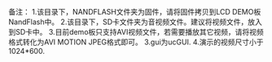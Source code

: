 备注：
1.该目录下，NANDFLASH文件夹为固件，请将固件拷贝到LCD DEMO板NandFlash中。
2.该目录下，SD卡文件夹为音视频文件。建议将视频文件，放入到SD卡中。
3.目前demo板只支持AVI视频文件，若需要播放其它视频，请将视频格式转化为AVI MOTION JPEG格式即可。
3.gui为ucGUI.
4.演示的视频尺寸小于1024*600.
